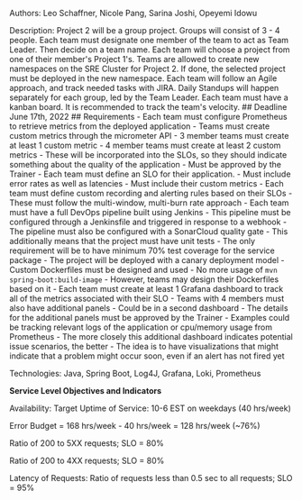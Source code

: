 Authors: Leo Schaffner, Nicole Pang, Sarina Joshi, Opeyemi Idowu

Description:
Project 2 will be a group project. Groups will consist of 3 - 4 people. Each team must designate one member of the team to act as Team Leader. Then decide on a team name. Each team will choose a project from one of their member's Project 1's. Teams are allowed to create new namespaces on the SRE Cluster for Project 2. If done, the selected project must be deployed in the new namespace. Each team will follow an Agile approach, and track needed tasks with JIRA. Daily Standups will happen separately for each group, led by the Team Leader. Each team must have a kanban board. It is recommended to track the team's velocity. ## Deadline June 17th, 2022 ## Requirements - Each team must configure Prometheus to retrieve metrics from the deployed application - Teams must create custom metrics through the micrometer API - 3 member teams must create at least 1 custom metric - 4 member teams must create at least 2 custom metrics - These will be incorporated into the SLOs, so they should indicate something about the quality of the application - Must be approved by the Trainer - Each team must define an SLO for their application. - Must include error rates as well as latencies - Must include their custom metrics - Each team must define custom recording and alerting rules based on their SLOs - These must follow the multi-window, multi-burn rate approach - Each team must have a full DevOps pipeline built using Jenkins - This pipeline must be configured through a Jenkinsfile and triggered in response to a webhook - The pipeline must also be configured with a SonarCloud quality gate - This additionally means that the project must have unit tests - The only requirement will be to have minimum 70% test coverage for the service package - The project will be deployed with a canary deployment model - Custom Dockerfiles must be designed and used - No more usage of `mvn spring-boot:build-image` - However, teams may design their Dockerfiles based on it - Each team must create at least 1 Grafana dashboard to track all of the metrics associated with their SLO - Teams with 4 members must also have additional panels - Could be in a second dashboard - The details for the additional panels must be approved by the Trainer - Examples could be tracking relevant logs of the application or cpu/memory usage from Prometheus - The more closely this additional dashboard indicates potential issue scenarios, the better - The idea is to have visualizations that might indicate that a problem might occur soon, even if an alert has not fired yet

Technologies:
Java, Spring Boot, Log4J, Grafana, Loki, Prometheus

**Service Level Objectives and Indicators**

Availability:
Target Uptime of Service: 10-6 EST on weekdays (40 hrs/week)

Error Budget = 168 hrs/week - 40 hrs/week = 128 hrs/week (~76%)

Ratio of 200 to 5XX requests;
SLO = 80%

Ratio of 200 to 4XX requests;
SLO = 80%

Latency of Requests: Ratio of requests less than 0.5 sec to all requests;
SLO = 95%